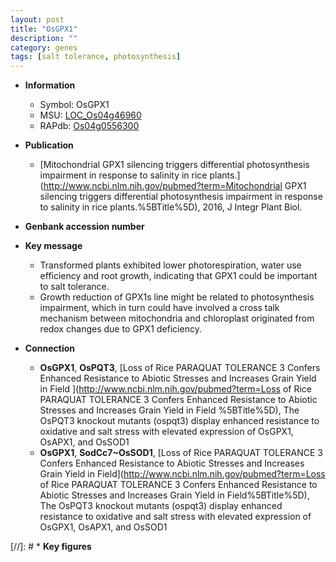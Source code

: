 ```yaml
---
layout: post
title: "OsGPX1"
description: ""
category: genes
tags: [salt tolerance, photosynthesis]
---
```


* **Information**  
    + Symbol: OsGPX1  
    + MSU: [LOC_Os04g46960](http://rice.uga.edu/cgi-bin/ORF_infopage.cgi?orf=LOC_Os04g46960)  
    + RAPdb: [Os04g0556300](http://rapdb.dna.affrc.go.jp/viewer/gbrowse_details/irgsp1?name=Os04g0556300)  

* **Publication**  
    + [Mitochondrial GPX1 silencing triggers differential photosynthesis impairment in response to salinity in rice plants.](http://www.ncbi.nlm.nih.gov/pubmed?term=Mitochondrial GPX1 silencing triggers differential photosynthesis impairment in response to salinity in rice plants.%5BTitle%5D), 2016, J Integr Plant Biol.

* **Genbank accession number**  

* **Key message**  
    + Transformed plants exhibited lower photorespiration, water use efficiency and root growth, indicating that GPX1 could be important to salt tolerance.
    + Growth reduction of GPX1s line might be related to photosynthesis impairment, which in turn could have involved a cross talk mechanism between mitochondria and chloroplast originated from redox changes due to GPX1 deficiency.

* **Connection**  
    + __OsGPX1__, __OsPQT3__, [Loss of Rice PARAQUAT TOLERANCE 3 Confers Enhanced Resistance to Abiotic Stresses and Increases Grain Yield in Field ](http://www.ncbi.nlm.nih.gov/pubmed?term=Loss of Rice PARAQUAT TOLERANCE 3 Confers Enhanced Resistance to Abiotic Stresses and Increases Grain Yield in Field %5BTitle%5D),  The OsPQT3 knockout mutants (ospqt3) display enhanced resistance to oxidative and salt stress with elevated expression of OsGPX1, OsAPX1, and OsSOD1
    + __OsGPX1__, __SodCc7~OsSOD1__, [Loss of Rice PARAQUAT TOLERANCE 3 Confers Enhanced Resistance to Abiotic Stresses and Increases Grain Yield in Field](http://www.ncbi.nlm.nih.gov/pubmed?term=Loss of Rice PARAQUAT TOLERANCE 3 Confers Enhanced Resistance to Abiotic Stresses and Increases Grain Yield in Field%5BTitle%5D),  The OsPQT3 knockout mutants (ospqt3) display enhanced resistance to oxidative and salt stress with elevated expression of OsGPX1, OsAPX1, and OsSOD1

[//]: # * **Key figures**  


